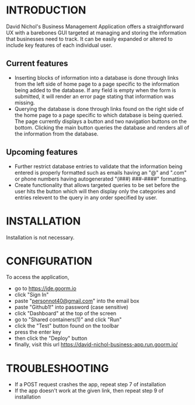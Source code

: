 INTRODUCTION
============

David Nichol's Business Management Application offers a straightforward UX with a barebones GUI targeted at managing and storing the information that businesses need to track. It can be easily expanded or altered to include key features of each individual user.

Current features
----------------
 * Inserting blocks of information into a database is done through links from the left side of home page to a page specific to the information being added to the database. If any field is empty when the form is submitted, it will render an error page stating that information was missing.
 * Querying the database is done through links found on the right side of the home page to a page specific to which database is being queried. The page currently displays a button and two navigation buttons on the bottom. Clicking the main button queries the database and renders all of the information from the database.

Upcoming features
-----------------
 * Further restrict database entries to validate that the information being entered is properly formatted such as emails having an "@" and ".com" or phone numbers having autogenerated "(###) ###-####" formatting.
 * Create functionality that allows targeted queries to be set before the user hits the button which will then display only the categories and entries relevent to the query in any order specified by user.


INSTALLATION
============
Installation is not necessary.


CONFIGURATION
=============
To access the application, 
 * go to https://ide.goorm.io 
 * click "Sign In"
 * paste "personnot40@gmail.com" into the email box
 * paste "Github1!" into password (case sensitive)     
 * click "Dashboard" at the top of the screen
 * go to "Shared containers(1)" and click "Run"
 * click the "Test" button found on the toolbar 
 * press the enter key
 * then click the "Deploy" button
 * finally, visit this url https://david-nichol-business-app.run.goorm.io/



TROUBLESHOOTING
===============
 * If a POST request crashes the app, repeat step 7 of installation 
 * If the app doesn't work at the given link, then repeat step 9 of installation 
